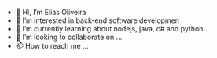 - 👋 Hi, I’m Elias Oliveira
- 👀 I’m interested in back-end software developmen
- 🌱 I’m currently learning about nodejs, java, c# and python...
- 💞️ I’m looking to collaborate on ...
- 📫 How to reach me ...

<!---
DevEliOliveira/DevEliOliveira is a ✨ special ✨ repository because its `README.md` (this file) appears on your GitHub profile.
You can click the Preview link to take a look at your changes.
--->
